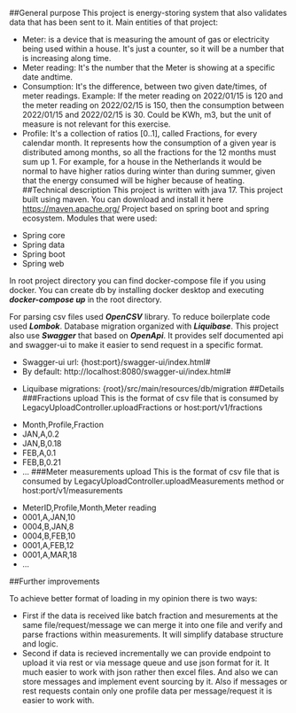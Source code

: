 ##General purpose
This project is energy-storing system that also validates data that has been sent to it. 
Main entities of that project:
- Meter: is a device that is measuring the amount of gas or electricity being used within a house.
It's just a counter, so it will be a number that is increasing along time.
- Meter reading: It's the number that the Meter is showing at a specific date andtime.
- Consumption: It's the difference, between two given date/times, of meter readings. Example: If
the meter reading on 2022/01/15 is 120 and the meter reading on 2022/02/15 is 150, then the
consumption between 2022/01/15 and 2022/02/15 is 30. Could be KWh, m3, but the unit of
measure is not relevant for this exercise.
- Profile: It's a collection of ratios [0..1], called Fractions, for every calendar month. It represents
how the consumption of a given year is distributed among months, so all the fractions for the 12
months must sum up 1. For example, for a house in the Netherlands it would be normal to have
higher ratios during winter than during summer, given that the energy consumed will be higher
because of heating.
##Technical description
This project is written with java 17.
This project built using maven. You can download and install it here https://maven.apache.org/
Project based on spring boot and spring ecosystem.
Modules that were used:
* Spring core
* Spring data
* Spring boot
* Spring web
<!-- -->
In root project directory you can find docker-compose file if you using docker.
You can create db by installing docker desktop and executing ***docker-compose up*** in the root directory.
<!-- -->
For parsing csv files used ***OpenCSV*** library.
To reduce boilerplate code used ***Lombok***.
Database migration organized with ***Liquibase***.
This project also use ***Swagger*** that based on ***OpenApi***. It provides self documented api and swagger-ui to 
make it easier to send request in a specific format. 
<!-- -->
+ Swagger-ui url: {host:port}/swagger-ui/index.html#
+ By default: http://localhost:8080/swagger-ui/index.html#
* Liquibase migrations: {root}/src/main/resources/db/migration
##Details
###Fractions upload
This is the format of csv file that is consumed by 
LegacyUploadController.uploadFractions
or host:port/v1/fractions
- Month,Profile,Fraction
- JAN,A,0.2
- JAN,B,0.18
- FEB,A,0.1
- FEB,B,0.21
- ...
###Meter measurements upload
This is the format of csv file that is consumed by
LegacyUploadController.uploadMeasurements method
or host:port/v1/measurements
* MeterID,Profile,Month,Meter reading
* 0001,A,JAN,10
* 0004,B,JAN,8
* 0004,B,FEB,10
* 0001,A,FEB,12
* 0001,A,MAR,18
* ...

##Further improvements

To achieve better format of loading in my opinion there is two ways:
* First if the data is received like batch fraction and mesurements at the same 
  file/request/message we can merge it into one file and verify 
  and parse fractions within measurements. It will simplify database structure and logic.
* Second if data is recieved incrementally we can provide endpoint to upload it via rest or via message queue
and use json format for it. It much easier to work with json rather then excel files. And also we can store
  messages and implement event sourcing by it. Also if messages or rest requests contain only one profile data
  per message/request it is easier to work with. 
